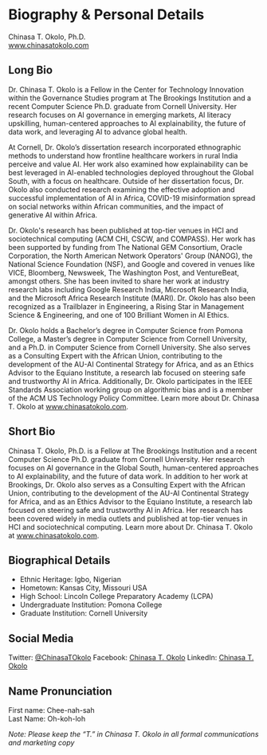 # Biography & Personal Details
Chinasa T. Okolo, Ph.D. \
www.chinasatokolo.com

## Long Bio
Dr. Chinasa T. Okolo is a Fellow in the Center for Technology Innovation within the Governance Studies program at The Brookings Institution and a recent Computer Science Ph.D. graduate from Cornell University. Her research focuses on AI governance in emerging markets, AI literacy upskilling, human-centered approaches to AI explainability, the future of data work, and leveraging AI to advance global health. 
 
At Cornell, Dr. Okolo’s dissertation research incorporated ethnographic methods to understand how frontline healthcare workers in rural India perceive and value AI. Her work also examined how explainability can be best leveraged in AI-enabled technologies deployed throughout the Global South, with a focus on healthcare. Outside of her dissertation focus, Dr. Okolo also conducted research examining the effective adoption and successful implementation of AI in Africa, COVID-19 misinformation spread on social networks within African communities, and the impact of generative AI within Africa.

Dr. Okolo's research has been published at top-tier venues in HCI and sociotechnical computing (ACM CHI, CSCW, and COMPASS). Her work has been supported by funding from The National GEM Consortium, Oracle Corporation, the North American Network Operators' Group (NANOG), the National Science Foundation (NSF), and Google and covered in venues like VICE, Bloomberg, Newsweek, The Washington Post, and VentureBeat, amongst others. She has been invited to share her work at industry research labs including Google Research India, Microsoft Research India, and the Microsoft Africa Research Institute (MARI). Dr. Okolo has also been recognized as a Trailblazer in Engineering, a Rising Star in Management Science & Engineering, and one of 100 Brilliant Women in AI Ethics.
 
Dr. Okolo holds a Bachelor’s degree in Computer Science from Pomona College, a Master’s degree in Computer Science from Cornell University, and a Ph.D. in Computer Science from Cornell University. She also serves as a Consulting Expert with the African Union, contributing to the development of the AU-AI Continental Strategy for Africa, and as an Ethics Advisor to the Equiano Institute, a research lab focused on steering safe and trustworthy AI in Africa. Additionally, Dr. Okolo participates in the IEEE Standards Association working group on algorithmic bias and is a member of the ACM US Technology Policy Committee. Learn more about Dr. Chinasa T. Okolo at www.chinasatokolo.com.

## Short Bio
Chinasa T. Okolo, Ph.D. is a Fellow at The Brookings Institution and a recent Computer Science Ph.D. graduate from Cornell University. Her research focuses on AI governance in the Global South, human-centered approaches to AI explainability, and the future of data work. In addition to her work at Brookings, Dr. Okolo also serves as a Consulting Expert with the African Union, contributing to the development of the AU-AI Continental Strategy for Africa, and as an Ethics Advisor to the Equiano Institute, a research lab focused on steering safe and trustworthy AI in Africa. Her research has been covered widely in media outlets and published at top-tier venues in HCI and sociotechnical computing. Learn more about Dr. Chinasa T. Okolo at www.chinasatokolo.com.

## Biographical Details
* Ethnic Heritage: Igbo, Nigerian
* Hometown: Kansas City, Missouri USA
* High School: Lincoln College Preparatory Academy (LCPA)
* Undergraduate Institution: Pomona College
* Graduate Institution: Cornell University

## Social Media
Twitter: [@ChinasaTOkolo](https://www.twitter.com/ChinasaTOkolo)
Facebook: [Chinasa T. Okolo](https://www.facebook.com/ChinasaTOkolo)
LinkedIn: [Chinasa T. Okolo](https://www.linkedin.com/in/chinasatokolo)

## Name Pronunciation
First name: Chee-nah-sah 		
Last Name: Oh-koh-loh



_Note: Please keep the “T.” in Chinasa T. Okolo in all formal communications and marketing copy_
